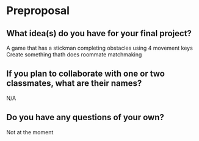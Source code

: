# Preproposal

## What idea(s) do you have for your final project?
A game that has a stickman completing obstacles using 4 movement keys
Create something thath does roommate matchmaking

## If you plan to collaborate with one or two classmates, what are their names?
N/A

## Do you have any questions of your own?
Not at the moment
